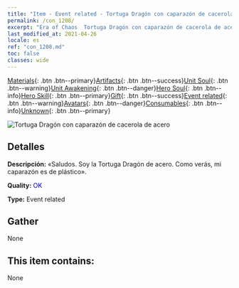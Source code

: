 ```yaml
---
title: "Item - Event related - Tortuga Dragón con caparazón de cacerola de acero"
permalink: /con_1208/
excerpt: "Era of Chaos  Tortuga Dragón con caparazón de cacerola de acero"
last_modified_at: 2021-04-26
locale: es
ref: "con_1208.md"
toc: false
classes: wide
---
```

 [Materials](/ItemsES/){: .btn .btn--primary}[Artifacts](/ItemsES/Artifacts/){: .btn .btn--success}[Unit Soul](/ItemsES/UnitSoul/){: .btn .btn--warning}[Unit Awakening](/ItemsES/UnitAwakening/){: .btn .btn--danger}[Hero Soul](/ItemsES/HeroSoul/){: .btn .btn--info}[Hero Skill](/ItemsES/HeroSkill/){: .btn .btn--primary}[Gift](/ItemsES/Gift/){: .btn .btn--success}[Event related](/ItemsES/Events/){: .btn .btn--warning}[Avatars](/ItemsES/Avatars/){: .btn .btn--danger}[Consumables](/ItemsES/Consumables/){: .btn .btn--info}[Unknown](/ItemsES/Unknown/){: .btn .btn--primary}

 ![Tortuga Dragón con caparazón de cacerola de acero](/images/t/i_81521231.png)

## Detalles
 **Descripción:** «Saludos. Soy la Tortuga Dragón de acero. Como verás, mi caparazón es de plástico».

 **Quality:** <span style="color: #0000CD">OK</span>

 **Type:** Event related

## Gather

  None

## This item contains:

  None

